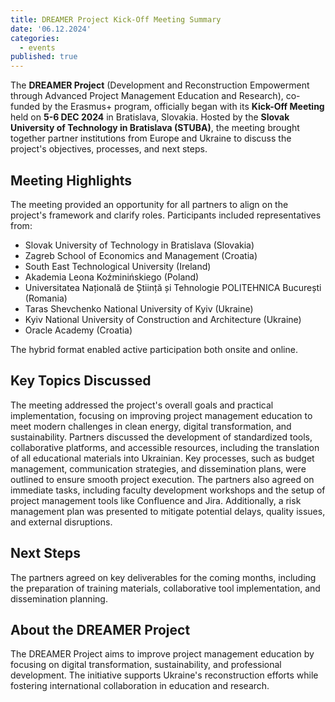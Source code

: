 ```yaml
---
title: DREAMER Project Kick-Off Meeting Summary
date: '06.12.2024'
categories:
  - events
published: true
---
```


The **DREAMER Project** (Development and Reconstruction Empowerment through Advanced Project Management Education and Research), co-funded by the Erasmus+ program, officially began with its **Kick-Off Meeting** held on **5-6 DEC 2024** in Bratislava, Slovakia. Hosted by the **Slovak University of Technology in Bratislava (STUBA)**, the meeting brought together partner institutions from Europe and Ukraine to discuss the project's objectives, processes, and next steps.

## Meeting Highlights

The meeting provided an opportunity for all partners to align on the project's framework and clarify roles. Participants included representatives from:

- Slovak University of Technology in Bratislava (Slovakia)
- Zagreb School of Economics and Management (Croatia)
- South East Technological University (Ireland)
- Akademia Leona Koźminińskiego (Poland)
- Universitatea Națională de Știință și Tehnologie POLITEHNICA București (Romania)
- Taras Shevchenko National University of Kyiv (Ukraine)
- Kyiv National University of Construction and Architecture (Ukraine)
- Oracle Academy (Croatia)

The hybrid format enabled active participation both onsite and online.

## Key Topics Discussed

The meeting addressed the project's overall goals and practical implementation, focusing on improving project management education to meet modern challenges in clean energy, digital transformation, and sustainability. Partners discussed the development of standardized tools, collaborative platforms, and accessible resources, including the translation of all educational materials into Ukrainian. Key processes, such as budget management, communication strategies, and dissemination plans, were outlined to ensure smooth project execution. The partners also agreed on immediate tasks, including faculty development workshops and the setup of project management tools like Confluence and Jira. Additionally, a risk management plan was presented to mitigate potential delays, quality issues, and external disruptions.

## Next Steps

The partners agreed on key deliverables for the coming months, including the preparation of training materials, collaborative tool implementation, and dissemination planning.

## About the DREAMER Project

The DREAMER Project aims to improve project management education by focusing on digital transformation, sustainability, and professional development. The initiative supports Ukraine's reconstruction efforts while fostering international collaboration in education and research.

<script>
    import image1 from '$lib/images/news/dreamer-project-kick-off/20241206_085637.jpg?enhanced';
    import image2 from '$lib/images/news/dreamer-project-kick-off/20241206_112917.jpg?enhanced';

    import image1Url from '$lib/images/news/dreamer-project-kick-off/20241206_085637.jpg';
    import image2Url from '$lib/images/news/dreamer-project-kick-off/20241206_112917.jpg';

</script>

<div class="flex space-x-2 justify-center">
    <a
        href={image1Url}
        target="_blank"
    >
        <enhanced:img
            src={image1}
            alt="DREAMER Project Kick-Off Meeting Working Mood"
            class="h-64 w-auto"
        />
    </a>
    <a
        href={image2Url}
        target="_blank"
    >
        <enhanced:img
            src={image2}
            alt="DREAMER Project Kick-Off Meeting Group Photo"
            class="h-64 w-auto"
        />
    </a>
</div>